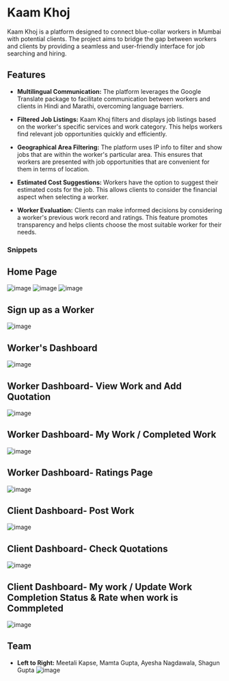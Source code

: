 # Kaam Khoj

Kaam Khoj is a platform designed to connect blue-collar workers in Mumbai with potential clients. The project aims to bridge the gap between workers and clients by providing a seamless and user-friendly interface for job searching and hiring.

## Features

- **Multilingual Communication:** The platform leverages the Google Translate package to facilitate communication between workers and clients in Hindi and Marathi, overcoming language barriers.

- **Filtered Job Listings:** Kaam Khoj filters and displays job listings based on the worker's specific services and work category. This helps workers find relevant job opportunities quickly and efficiently.

- **Geographical Area Filtering:** The platform uses IP info to filter and show jobs that are within the worker's particular area. This ensures that workers are presented with job opportunities that are convenient for them in terms of location.

- **Estimated Cost Suggestions:** Workers have the option to suggest their estimated costs for the job. This allows clients to consider the financial aspect when selecting a worker.

- **Worker Evaluation:** Clients can make informed decisions by considering a worker's previous work record and ratings. This feature promotes transparency and helps clients choose the most suitable worker for their needs.

### Snippets

## Home Page
![image](https://github.com/AyeshaNagdawala/Kaam-Khoj/assets/111572744/77f0621f-e2f4-4f96-bb55-35e44eaa82be)
![image](https://github.com/AyeshaNagdawala/Kaam-Khoj/assets/111572744/85a76bc4-3f73-45ef-b5df-0ed58605c5df)
![image](https://github.com/AyeshaNagdawala/Kaam-Khoj/assets/111572744/f2e1ebd9-e293-4c66-8783-a5ae3f15db8f)
## Sign up as a Worker
![image](https://github.com/AyeshaNagdawala/Kaam-Khoj/assets/111572744/1b087421-b776-4733-8b10-62af0d2dd18b)
## Worker's Dashboard
![image](https://github.com/AyeshaNagdawala/Kaam-Khoj/assets/111572744/824fcb7f-7720-49c7-b664-e3f2dc4aeb39)
## Worker Dashboard- View Work and Add Quotation
![image](https://github.com/AyeshaNagdawala/Kaam-Khoj/assets/111572744/2532972d-3e74-4523-aad9-9f5ff77a6d07)
## Worker Dashboard- My Work / Completed Work
![image](https://github.com/AyeshaNagdawala/Kaam-Khoj/assets/111572744/6b7df404-457e-413d-869c-a6eeba8f802b)
## Worker Dashboard- Ratings Page
![image](https://github.com/AyeshaNagdawala/Kaam-Khoj/assets/111572744/9368814c-15e8-4e42-bf66-0e05ca735393)
## Client Dashboard- Post Work
![image](https://github.com/AyeshaNagdawala/Kaam-Khoj/assets/111572744/a7efabf1-f76a-4922-865e-c892b5814a71)
## Client Dashboard- Check Quotations
![image](https://github.com/AyeshaNagdawala/Kaam-Khoj/assets/111572744/03fec4f4-fcbb-4672-9c3e-90bd90626a29)
## Client Dashboard- My work / Update Work Completion Status & Rate when work is Commpleted
![image](https://github.com/AyeshaNagdawala/Kaam-Khoj/assets/111572744/8d72ef6a-ceb6-42b1-a2ad-f6999f82e66c)


## Team
- **Left to Right:** Meetali Kapse, Mamta Gupta, Ayesha Nagdawala, Shagun Gupta
![image](https://github.com/meetalik8/Kaam-Khoj/assets/102135323/918cffe8-50ca-49b2-a53c-011900f0830d)


